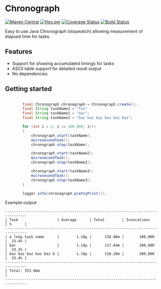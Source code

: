 # Chronograph

[![Maven Central](https://img.shields.io/maven-central/v/com.ethlo.time/chronograph.svg)](http://search.maven.org/#search%7Cga%7C1%7Cg%3A%22com.ethlo.time%22%20a%3A%22chronograph%22)
[![Hex.pm](https://img.shields.io/hexpm/l/plug.svg)](LICENSE)
[![Coverage Status](https://coveralls.io/repos/github/ethlo/chronograph/badge.svg?branch=master&kill_cache=2)](https://coveralls.io/github/ethlo/chronograph?branch=master)
[![Build Status](https://travis-ci.org/ethlo/chronograph.svg?branch=master)](https://travis-ci.org/ethlo/chronograph)

Easy to use Java Chronograph (stopwatch) allowing measurement of elapsed time for tasks.

## Features
* Support for showing accumulated timings for tasks
* ASCII table support for detailed result output
* No dependencies

## Getting started
```java

        final Chronograph chronograph = Chronograph.create();
        final String taskName1 = "foo"
        final String taskName2 = "bar";
        final String taskName3 = "baz baz baz baz baz baz";

        for (int i = 1; i <= 100_000; i++)
        {
            chronograph.start(taskName);
            microsecondTask();
            chronograph.stop(taskName);

            chronograph.start(taskName2);
            microsecondTask();
            chronograph.stop(taskName2);

            chronograph.start(taskName3);
            microsecondTask();
            chronograph.stop(taskName3);
        }

        logger.info(chronograph.prettyPrint());

``` 

Example output:
```
--------------------------------------------------------------------------------
| Task                  | Average      | Total        | Invocations   | %      |    
--------------------------------------------------------------------------------
| a long task name      |        1.18μ |      118.06m |       100,000 |  33.4% |
| bar                   |        1.18μ |      117.64m |       100,000 |  33.2% |
| baz baz baz baz baz b |        1.18μ |      118.28m |       100,000 |  33.4% |
--------------------------------------------------------------------------------
| Total: 353.98m                                                               |
--------------------------------------------------------------------------------
```
